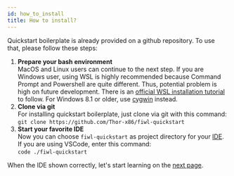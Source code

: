 ```yaml
---
id: how_to_install
title: How to install?
---
```


Quickstart boilerplate is already provided on a github repository. To use that, please follow these steps:

1. **Prepare your bash environment**<br/> MacOS and Linux users can continue to the next step. If you are Windows user, using WSL is highly recommended because Command Prompt and Powershell are quite different. Thus, potential problem is high on future development. There is an [official WSL installation tutorial](https://docs.microsoft.com/en-us/windows/wsl/install-win10) to follow. For Windows 8.1 or older, use [cygwin](https://www.cygwin.com/) instead.
2. **Clone via git**<br/> For installing quickstart boilerplate, just clone via git with this command:<br/> `git clone https://github.com/Thor-x86/fiwl-quickstart`
3. **Start your favorite IDE**<br/> Now you can choose `fiwl-quickstart` as project directory for your [IDE](https://www.codecademy.com/articles/what-is-an-ide). If you are using VSCode, enter this command:<br/> `code ./fiwl-quickstart`

When the IDE shown correctly, let's start learning on the [next page](/docs/how_to_use).

